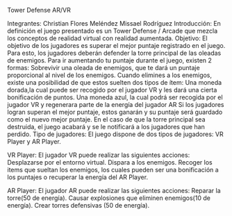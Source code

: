 Tower Defense AR/VR

Integrantes:
  Christian Flores Meléndez
  Missael Rodríguez
Introducción:
  En definición el juego presentado es un Tower Defense / Arcade que mezcla los conceptos de realidad virtual con realidad aumentada.
Objetivo:
  El objetivo de los jugadores es superar el mejor puntaje registrado en el juego. Para esto, los jugadores deberán defender la torre principal de las oleadas de enemigos.
  Para ir aumentando tu puntaje durante el juego, existen 2 formas:
  Sobrevivir una oleada de enemigos, que te dará un puntaje proporcional al nivel de los enemigos.
  Cuando elimines a los enemigos, existe una posibilidad de que estos suelten dos tipos de ítem:
  Una moneda dorada,la cual puede ser recogido por el jugador VR y les dará una cierta bonificación de puntos.
  Una moneda azul, la cual podrá ser recogida por el jugador VR y regenerara parte de la energía del jugador AR
  Si los jugadores logran superan el mejor puntaje, estos ganarán y su puntaje será guardado como el nuevo mejor puntaje.
  En el caso de que la torre principal sea destruida, el juego acabará y se le notificará a los jugadores que han perdido.
  Tipo de jugadores:
  El juego dispone de dos tipos de jugadores: VR Player y AR Player.

VR Player:
  El jugador VR puede realizar las siguientes acciones:
  Desplazarse por el entorno virtual.
  Dispara a los enemigos.
  Recoger los items que sueltan los enemigos, los cuales pueden ser una bonificación a los puntajes o recuperar la energía del AR Player.

AR Player:
  El jugador AR puede realizar las siguientes acciones:
  Reparar la torre(50 de energía).
  Causar explosiones que eliminen enemigos(10 de energía).
  Crear torres defensivas (50 de energía).
